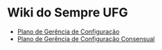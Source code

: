 Wiki do Sempre UFG
==================

* [Plano de Gerência de Configuração](./wiki/Plano-de-Gerência-de-Configuração.md)
* [Plano de Gerência de Configuração Consensual](./wiki/Plano-de-Gerência-de-Configuração-Consensual.md)
